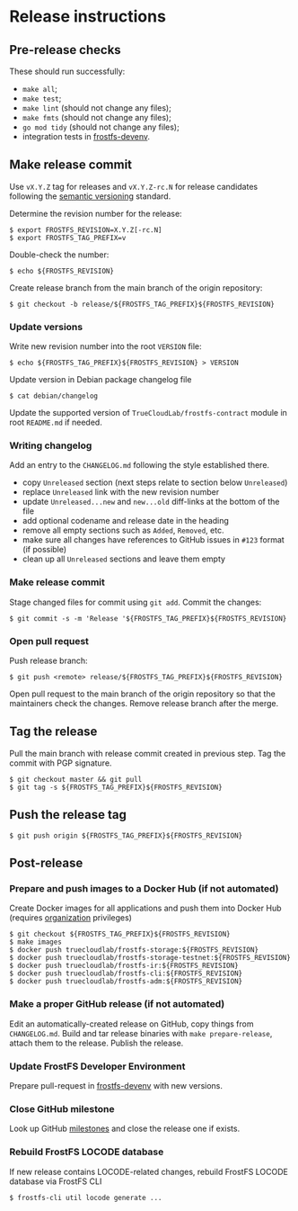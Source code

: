 # Release instructions

## Pre-release checks

These should run successfully:

* `make all`;
* `make test`;
* `make lint` (should not change any files);
* `make fmts` (should not change any files);
* `go mod tidy` (should not change any files);
* integration tests in [frostfs-devenv](https://github.com/TrueCloudLab/frostfs-devenv).

## Make release commit

Use `vX.Y.Z` tag for releases and `vX.Y.Z-rc.N` for release candidates
following the [semantic versioning](https://semver.org/) standard.

Determine the revision number for the release:

```shell
$ export FROSTFS_REVISION=X.Y.Z[-rc.N]
$ export FROSTFS_TAG_PREFIX=v
```

Double-check the number:

```shell
$ echo ${FROSTFS_REVISION}
```

Create release branch from the main branch of the origin repository:

```shell
$ git checkout -b release/${FROSTFS_TAG_PREFIX}${FROSTFS_REVISION}
```

### Update versions

Write new revision number into the root `VERSION` file:

```shell
$ echo ${FROSTFS_TAG_PREFIX}${FROSTFS_REVISION} > VERSION
```

Update version in Debian package changelog file
```
$ cat debian/changelog
```

Update the supported version of `TrueCloudLab/frostfs-contract` module in root
`README.md` if needed.

### Writing changelog

Add an entry to the `CHANGELOG.md` following the style established there.

* copy `Unreleased` section (next steps relate to section below `Unreleased`)
* replace `Unreleased` link with the new revision number
* update `Unreleased...new` and `new...old` diff-links at the bottom of the file
* add optional codename and release date in the heading
* remove all empty sections such as `Added`, `Removed`, etc.
* make sure all changes have references to GitHub issues in `#123` format (if possible)
* clean up all `Unreleased` sections and leave them empty

### Make release commit

Stage changed files for commit using `git add`. Commit the changes:

```shell
$ git commit -s -m 'Release '${FROSTFS_TAG_PREFIX}${FROSTFS_REVISION}
```

### Open pull request

Push release branch:

```shell
$ git push <remote> release/${FROSTFS_TAG_PREFIX}${FROSTFS_REVISION}
```

Open pull request to the main branch of the origin repository so that the
maintainers check the changes. Remove release branch after the merge.

## Tag the release

Pull the main branch with release commit created in previous step. Tag the commit
with PGP signature.

```shell
$ git checkout master && git pull
$ git tag -s ${FROSTFS_TAG_PREFIX}${FROSTFS_REVISION}
```

## Push the release tag

```shell
$ git push origin ${FROSTFS_TAG_PREFIX}${FROSTFS_REVISION}
```

## Post-release

### Prepare and push images to a Docker Hub (if not automated)

Create Docker images for all applications and push them into Docker Hub
(requires [organization](https://hub.docker.com/u/truecloudlab) privileges)

```shell
$ git checkout ${FROSTFS_TAG_PREFIX}${FROSTFS_REVISION}
$ make images
$ docker push truecloudlab/frostfs-storage:${FROSTFS_REVISION}
$ docker push truecloudlab/frostfs-storage-testnet:${FROSTFS_REVISION}
$ docker push truecloudlab/frostfs-ir:${FROSTFS_REVISION}
$ docker push truecloudlab/frostfs-cli:${FROSTFS_REVISION}
$ docker push truecloudlab/frostfs-adm:${FROSTFS_REVISION}
```

### Make a proper GitHub release (if not automated)

Edit an automatically-created release on GitHub, copy things from `CHANGELOG.md`.
Build and tar release binaries with `make prepare-release`, attach them to
the release. Publish the release.

### Update FrostFS Developer Environment

Prepare pull-request in [frostfs-devenv](https://github.com/TrueCloudLab/frostfs-devenv)
with new versions.

### Close GitHub milestone

Look up GitHub [milestones](https://github.com/TrueCloudLab/frostfs-node/milestones) and close the release one if exists.

### Rebuild FrostFS LOCODE database

If new release contains LOCODE-related changes, rebuild FrostFS LOCODE database via FrostFS CLI

```shell
$ frostfs-cli util locode generate ...
```
